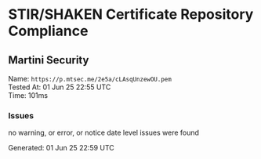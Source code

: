 # STIR/SHAKEN Certificate Repository Compliance

## Martini Security

Name: `https://p.mtsec.me/2e5a/cLAsqUnzewOU.pem`\
Tested At: 01 Jun 25 22:55 UTC\
Time: 101ms

### Issues

no warning, or error, or notice date level issues were found

Generated: 01 Jun 25 22:59 UTC